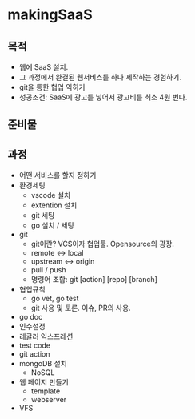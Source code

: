 # makingSaaS
## 목적
- 웹에 SaaS 설치.
- 그 과정에서 완결된 웹서비스를 하나 제작하는 경험하기.
- git을 통한 협업 익히기
- 성공조건: SaaS에 광고를 넣어서 광고비를 최소 4원 번다.
## 준비물
## 과정
- 어떤 서비스를 할지 정하기
- 환경세팅
  - vscode 설치
  - extention 설치
  - git 세팅
  - go 설치 / 세팅
- git
  - git이란? VCS이자 협업툴. Opensource의 광장.
  - remote <-> local
  - upstream <-> origin
  - pull / push
  - 명령어 조합: git [action] [repo] [branch]
- 협업규칙
  - go vet, go test
  - git 사용 및 토론. 이슈, PR의 사용.
- go doc
- 인수설정
- 레귤러 익스프레션
- test code
- git action
- mongoDB 설치
  - NoSQL
- 웹 페이지 만들기
  - template
  - webserver
- VFS
